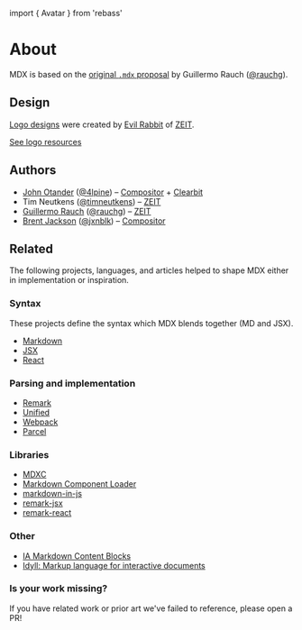 import { Avatar } from 'rebass'

# About

MDX is based on the [original `.mdx` proposal](https://spectrum.chat/thread/1021be59-2738-4511-aceb-c66921050b9a) by Guillermo Rauch ([@rauchg](https://twitter.com/rauchg)).

## Design

[Logo designs](https://github.com/mdx-js/design) were created by [Evil Rabbit](https://twitter.com/evilrabbit_) of [ZEIT](https://zeit.co).

[See logo resources](https://github.com/mdx-js/design)

## Authors

- [John Otander](https://johno.com) ([@4lpine](https://twitter.com/4lpine)) – [Compositor](https://compositor.io) + [Clearbit](https://clearbit.com)
- Tim Neutkens ([@timneutkens](https://github.com/timneutkens)) – [ZEIT](https://zeit.co)
- [Guillermo Rauch](https://rauchg.com) ([@rauchg](https://twitter.com/rauchg)) – [ZEIT](https://zeit.co)
- [Brent Jackson](https://jxnblk.com) ([@jxnblk](https://twitter.com/jxnblk)) – [Compositor](https://compositor.io)

## Related

The following projects, languages, and articles helped to shape MDX either in implementation or inspiration.

### Syntax

These projects define the syntax which MDX blends together (MD and JSX).

- [Markdown](https://daringfireball.net/projects/markdown/syntax)
- [JSX](https://reactjs.org/docs/introducing-jsx.html)
- [React](https://reactjs.org/)

### Parsing and implementation

- [Remark](http://remark.js.org)
- [Unified](https://github.com/unifiedjs/unified)
- [Webpack](https://webpack.js.org)
- [Parcel](https://parceljs.com)

### Libraries

- [MDXC](https://github.com/jamesknelson/mdxc)
- [Markdown Component Loader](https://github.com/ticky/markdown-component-loader)
- [markdown-in-js](https://github.com/threepointone/markdown-in-js)
- [remark-jsx](https://github.com/fazouane-marouane/remark-jsx)
- [remark-react](https://github.com/mapbox/remark-react)

### Other

- [IA Markdown Content Blocks](https://github.com/iainc/Markdown-Content-Blocks)
- [Idyll: Markup language for interactive documents](https://idyll-lang.org)

### Is your work missing?

If you have related work or prior art we've failed to reference, please open a PR!

